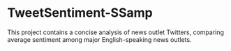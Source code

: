 # TweetSentiment-SSamp
This project contains a concise analysis of news outlet Twitters, comparing average sentiment among major English-speaking news outlets.
